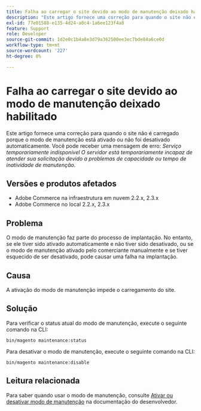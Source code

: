 ```yaml
---
title: Falha ao carregar o site devido ao modo de manutenção deixado habilitado
description: "Este artigo fornece uma correção para quando o site não é carregado porque o modo de manutenção está ativado ou não foi desativado automaticamente. Você pode receber uma mensagem de erro: *Serviço temporariamente indisponível O servidor está temporariamente incapaz de atender à sua solicitação devido a tempo de inatividade de manutenção ou problemas de capacidade.*"
exl-id: 77e01588-e135-4d24-a0c4-1a6ee123f4a8
feature: Support
role: Developer
source-git-commit: 1d2e0c1b4a8e3d79a362500ee3ec7bde84a6ce0d
workflow-type: tm+mt
source-wordcount: '227'
ht-degree: 0%

---
```


# Falha ao carregar o site devido ao modo de manutenção deixado habilitado

Este artigo fornece uma correção para quando o site não é carregado porque o modo de manutenção está ativado ou não foi desativado automaticamente. Você pode receber uma mensagem de erro: *Serviço temporariamente indisponível O servidor está temporariamente incapaz de atender sua solicitação devido a problemas de capacidade ou tempo de inatividade de manutenção.*

## Versões e produtos afetados

* Adobe Commerce na infraestrutura em nuvem 2.2.x, 2.3.x
* Adobe Commerce no local 2.2.x, 2.3.x

## Problema

O modo de manutenção faz parte do processo de implantação. No entanto, se ele tiver sido ativado automaticamente e não tiver sido desativado, ou se o modo de manutenção ativado pelo comerciante manualmente e se tiver esquecido de ser desativado, pode causar uma falha na implantação.

## Causa

A ativação do modo de manutenção impede o carregamento do site.

## Solução

Para verificar o status atual do modo de manutenção, execute o seguinte comando na CLI:

```
bin/magento maintenance:status
```

Para desativar o modo de manutenção, execute o seguinte comando na CLI:

```
bin/magento maintenance:disable
```

## Leitura relacionada

Para saber quando usar o modo de manutenção, consulte [Ativar ou desativar modo de manutenção](https://devdocs.magento.com/guides/v2.3/install-gde/install/cli/install-cli-subcommands-maint.html?itm_source=devdocs&amp;itm_medium=search_page&amp;itm_campaign=federated_search&amp;itm_term=maintenance%20mode) na documentação do desenvolvedor.
